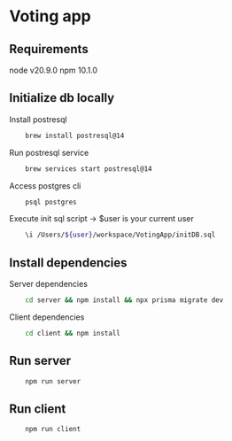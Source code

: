 # Voting app

## Requirements

node v20.9.0
npm 10.1.0

## Initialize db locally

Install postresql

```bash
    brew install postresql@14
```

Run postresql service

```bash
    brew services start postresql@14
```

Access postgres cli

```bash
    psql postgres
```

Execute init sql script -> $user is your current user

```bash
    \i /Users/${user}/workspace/VotingApp/initDB.sql
```

## Install dependencies

Server dependencies

```bash
    cd server && npm install && npx prisma migrate dev
```

Client dependencies

```bash
    cd client && npm install
```

## Run server

```bash
    npm run server
```

## Run client

```bash
    npm run client
```
